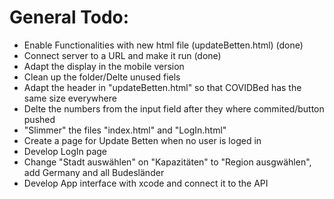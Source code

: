 # General Todo:
* Enable Functionalities with new html file (updateBetten.html) (done)
* Connect server to a URL and make it run (done)
* Adapt the display in the mobile version
* Clean up the folder/Delte unused fiels
* Adapt the header in "updateBetten.html" so that COVIDBed has the same size everywhere
* Delte the numbers from the input field after they where commited/button pushed
* "Slimmer" the files "index.html" and "LogIn.html"
* Create a page for Update Betten when no user is loged in
* Develop LogIn page
* Change "Stadt auswählen" on "Kapazitäten" to "Region ausgwählen", add Germany and all Budesländer
* Develop App interface with xcode and connect it to the API
